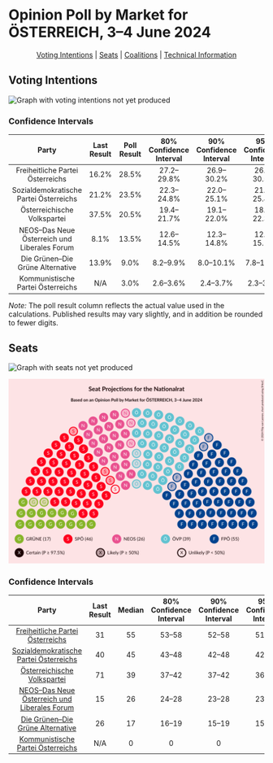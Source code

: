 # Opinion Poll by Market for ÖSTERREICH, 3–4 June 2024

<p align="center"><a href="#voting-intentions">Voting Intentions</a> | <a href="#seats">Seats</a> | <a href="#coalitions">Coalitions</a> | <a href="#technical-information">Technical Information</a></p>

## Voting Intentions

![Graph with voting intentions not yet produced](2024-06-04-Market.png "Voting Intentions")

### Confidence Intervals

| Party | Last Result | Poll Result | 80% Confidence Interval | 90% Confidence Interval | 95% Confidence Interval | 99% Confidence Interval |
|:-----:|:-----------:|:-----------:|:-----------------------:|:-----------------------:|:-----------------------:|:-----------------------:|
| Freiheitliche Partei Österreichs | 16.2% | 28.5% | 27.2–29.8% |26.9–30.2% |26.6–30.5% |26.0–31.2% |
| Sozialdemokratische Partei Österreichs | 21.2% | 23.5% | 22.3–24.8% |22.0–25.1% |21.7–25.4% |21.1–26.0% |
| Österreichische Volkspartei | 37.5% | 20.5% | 19.4–21.7% |19.1–22.0% |18.8–22.3% |18.3–22.9% |
| NEOS–Das Neue Österreich und Liberales Forum | 8.1% | 13.5% | 12.6–14.5% |12.3–14.8% |12.1–15.1% |11.6–15.6% |
| Die Grünen–Die Grüne Alternative | 13.9% | 9.0% | 8.2–9.9% |8.0–10.1% |7.8–10.3% |7.5–10.8% |
| Kommunistische Partei Österreichs | N/A | 3.0% | 2.6–3.6% |2.4–3.7% |2.3–3.9% |2.1–4.1% |

*Note:* The poll result column reflects the actual value used in the calculations. Published results may vary slightly, and in addition be rounded to fewer digits.

## Seats

![Graph with seats not yet produced](2024-06-04-Market-seats.png "Seats")

![Graph with seating plan not yet produced](2024-06-04-Market-seating-plan.png "Seating Plan")

### Confidence Intervals

| Party | Last Result | Median | 80% Confidence Interval | 90% Confidence Interval | 95% Confidence Interval | 99% Confidence Interval |
|:-----:|:-----------:|:------:|:-----------------------:|:-----------------------:|:-----------------------:|:-----------------------:|
| <a href="#freiheitliche-partei-österreichs">Freiheitliche Partei Österreichs</a> | 31 | 55 | 53–58 |52–58 |51–59 |50–60 |
| <a href="#sozialdemokratische-partei-österreichs">Sozialdemokratische Partei Österreichs</a> | 40 | 45 | 43–48 |42–48 |42–49 |41–50 |
| <a href="#österreichische-volkspartei">Österreichische Volkspartei</a> | 71 | 39 | 37–42 |37–42 |36–43 |35–44 |
| <a href="#neos–das-neue-österreich-und-liberales-forum">NEOS–Das Neue Österreich und Liberales Forum</a> | 15 | 26 | 24–28 |23–28 |23–29 |22–30 |
| <a href="#die-grünen–die-grüne-alternative">Die Grünen–Die Grüne Alternative</a> | 26 | 17 | 16–19 |15–19 |15–20 |14–20 |
| <a href="#kommunistische-partei-österreichs">Kommunistische Partei Österreichs</a> | N/A | 0 | 0 |0 |0 |0–7 |

